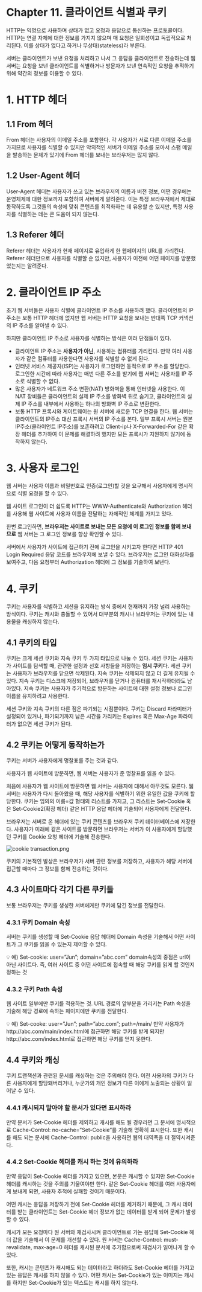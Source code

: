 # Chapter 11. 클라이언트 식별과 쿠키

HTTP는 익명으로 사용하며 상태가 없고 요청과 응답으로 통신하는 프로토콜이다. HTTP는 연결 자체에 대한 정보를 가지지 않으며 매 요청은 일회성이고 독립적으로 처리된다. 이를 상태가 없다고 하거나 무상태(stateless)라 부른다.

서버는 클라이언트가 보낸 요청을 처리하고 나서 그 응답을 클라이언트로 전송하는데 웹 서버는 요청을 보낸 클라이언트를 식별하거나 방문자가 보낸 연속적인 요청을 추적하기 위해 약간의 정보를 이용할 수 있다.

# 1. HTTP 헤더

## 1.1 From 헤더

From 헤더는 사용자의 이메일 주소를 포함한다. 각 사용자가 서로 다른 이메일 주소를 가지므로 사용자를 식별할 수 있지만 악의적인 서버가 이메일 주소를 모아서 스팸 메일을 발송하는 문제가 있기에 From 헤더를 보내는 브라우저는 많지 않다.

## 1.2 User-Agent 헤더

User-Agent 헤더는 사용자가 쓰고 있는 브라우저의 이름과 버전 정보, 어떤 경우에는 운영체제에 대한 정보까지 포함하여 서버에게 알려준다. 이는 특정 브라우저에서 제대로 동작하도록 그것들의 속성에 맞춰 콘텐츠를 최적화하는 데 유용할 순 있지만, 특정 사용자를 식별하는 데는 큰 도움이 되지 않는다.

## 1.3 Referer 헤더

Referer 헤더는 사용자가 현재 페이지로 유입하게 한 웹페이지의 URL를 가리킨다. Referer 헤더만으로 사용자를 식별할 순 없지만, 사용자가 이전에 어떤 페이지를 방문했었는지는 알려준다.

# 2. 클라이언트 IP 주소

초기 웹 서버들은 사용자 식별에 클라이언트 IP 주소를 사용하려 했다. 클라이언트의 IP 주소는 보통 HTTP 헤더에 없지만 웹 서버는 HTTP 요청을 보내는 반대쪽 TCP 커넥션의 IP 주소를 알아낼 수 있다.

하지만 클라이언트 IP 주소로 사용자를 식별하는 방식은 여러 단점들이 있다.

- 클라이언트 IP 주소는 **사용자가 아닌**, 사용하는 컴퓨터를 가리킨다. 만약 여러 사용자가 같은 컴퓨터를 사용한다면 사용자를 식별할 수 없게 된다.
- 인터넷 서비스 제공자(ISP)는 사용자가 로그인하면 동적으로 IP 주소를 할당한다. 로그인한 시간에 따라 사용자는 매번 다른 주소를 받기에 웹 서버는 사용자를 IP 주소로 식별할 수 없다.
- 많은 사용자가 네트워크 주소 변환(NAT) 방화벽을 통해 인터넷을 사용한다. 이 NAT 장비들은 클라이언트의 실제 IP 주소를 방화벽 뒤로 숨기고, 클라이언트의 실제 IP 주소를 내부에서 사용하는 하나의 방화벽 IP 주소로 변환한다.
- 보통 HTTP 프록시와 게이트웨이는 원 서버에 새로운 TCP 연결을 한다. 웹 서버는 클라이언트의 IP주소 대신 프록시 서버의 IP 주소를 본다. 일부 프록시 서버는 원본 IP주소(클라이언트 IP주소)를 보존하려고 Client-ip나 X-Forwarded-For 같은 확장 헤더를 추가하여 이 문제를 해결하려 했지만 모든 프록시가 지원하지 않기에 동작하지 않는다.

# 3. 사용자 로그인

웹 서버는 사용자 이름과 비밀번호로 인증(로그인)할 것을 요구해서 사용자에게 명시적으로 식별 요청을 할 수 있다.

웹 사이트 로그인이 더 쉽도록 HTTP는 WWW-Authenticate와 Authorization 헤더를 사용해 웹 사이트에 사용자 이름을 전달하는 자체적인 체계를 가지고 있다.

한번 로그인하면, **브라우저는 사이트로 보내는 모든 요청에 이 로그인 정보를 함께 보내므로** 웹 서버는 그 로그인 정보를 항상 확인할 수 있다.

서버에서 사용자가 사이트에 접근하기 전에 로그인을 시키고자 한다면 HTTP 401 Login Required 응답 코드를 브라우저에 보낼 수 있다. 브라우저는 로그인 대화상자를 보여주고, 다음 요청부터 
Authorization 헤더에 그 정보를 기술하여 보낸다.

# 4. 쿠키

쿠키는 사용자를 식별하고 세션을 유지하는 방식 중에서 현재까지 가장 널리 사용하는 방식이다. 쿠키는 캐시와 충돌할 수 있어서 대부분의 캐시나 브라우저는 쿠키에 있는 내용물을 캐싱하지 않는다.

## 4.1 쿠키의 타입

쿠키는 크게 세션 쿠키와 지속 쿠키 두 가지 타입으로 나눌 수 있다. 세션 쿠키는 사용자가 사이트를 탐색할 때, 관련한 설정과 선호 사항들을 저장하는 **임시 쿠키**다. 세션 쿠키는 사용자가 브라우저를 닫으면 삭제된다. 지속 쿠키는 삭제되지 않고 더 길게 유지될 수 있다. 지속 쿠키는 디스크에 저장되어, 브라우저를 닫거나 컴퓨터를 재시작하더라도 남아있다. 지속 쿠키는 사용자가 주기적으로 방문하는 사이트에 대한 설정 정보나 로그인 이름을 유지하려고 사용한다.

세션 쿠키와 지속 쿠키의 다른 점은 파기되는 시점뿐이다. 쿠키는 Discard 파라미터가 설정되어 있거나, 파기되기까지 남은 시간을 가리키는 Expires 혹은 Max-Age 파라미터가 없으면 세션 쿠키가 된다.

## 4.2 쿠키는 어떻게 동작하는가

쿠키는 서버가 사용자에게 명찰표를 주는 것과 같다.

사용자가 웹 사이트에 방문하면, 웹 서버는 사용자가 준 명찰표를 읽을 수 있다.

처음에 사용자가 웹 사이트에 방문하면 웹 서버는 사용자에 대해서 아무것도 모른다. 웹 서버는 사용자가 다시 돌아왔을 때, 해당 사용자를 식별하기 위한 유일한 값을 쿠키에 할당한다. 쿠키는 임의의 이름=값 형태의 리스트를 가지고, 그 리스트는 Set-Cookie 혹은 Set-Cookie2(확장 헤더) 같은 HTTP 응답 헤더에 기술되어 사용자에게 전달한다.

브라우저는 서버로 온 헤더에 있는 쿠키 콘텐츠를 브라우저 쿠키 데이터베이스에 저장한다. 사용자가 미래에 같은 사이트를 방문하면 브라우저는 서버가 이 사용자에게 할당했던 쿠키를 Cookie 요청 헤더에 기술해 전송한다.

![cookie transaction.png](/cookie_transaction.png)

쿠키의 기본적인 발상은 브라우저가 서버 관련 정보를 저장하고, 사용자가 해당 서버에 접근할 때마다 그 정보를 함께 전송하는 것이다.

## 4.3 사이트마다 각기 다른 쿠키들

보통 브라우저는 쿠키를 생성한 서버에게만 쿠키에 담긴 정보를 전달한다.

### 4.3.1 쿠키 Domain 속성

서버는 쿠키를 생성할 때 Set-Cookie 응답 헤더에 Domain 속성을 기술해서 어떤 사이트가 그 쿠키를 읽을 수 있는지 제어할 수 있다.

<aside>
💡 예) Set-cookie: user=”Jun”; domain=”abc.com”
domain속성의 중점은 url이 아닌 사이트다. 즉, 여러 사이트 중 어떤 사이트에 접속할 때 해당 쿠키를 읽게 할 것인지 정하는 것

</aside>

### 4.3.2 쿠키 Path 속성

웹 사이트 일부에만 쿠키를 적용하는 것. URL 경로의 앞부분을 가리키는 Path 속성을 기술해 해당 경로에 속하는 페이지에만 쿠키를 전달한다.

<aside>
💡 예) Set-cooke: user=”Jun”; path=”abc.com”; path=/main/
만약 사용자가 http://abc.com/main/index.html에 접근하면 해당 쿠키를 받게 되지만
http://abc.com/index.html로 접근하면 해당 쿠키를 얻지 못한다.

</aside>

## 4.4 쿠키와 캐싱

쿠키 트랜잭션과 관련된 문서를 캐싱하는 것은 주의해야 한다. 이전 사용자의 쿠키가 다른 사용자에게 할당돼버리거나, 누군가의 개인 정보가 다른 이에게 노출되는 상황이 일어날 수 있다.

### 4.4.1 캐시되지 말아야 할 문서가 있다면 표시하라

만약 문서가 Set-Cookie 헤더를 제외하고 캐시를 해도 될 경우라면 그 문서에 명시적으로 Cache-Control: no-cache=”Set-Cookie”를 기술해 명확히 표시한다. 또한 캐시를 해도 되는 문서에 Cache-Control: public을 사용하면 웹의 대역폭을 더 절약시켜준다.

### 4.4.2 Set-Cookie 헤더를 캐시 하는 것에 유의하라

만약 응답이 Set-Cookie 헤더를 가지고 있으면, 본문은 캐시할 수 있지만 Set-Cookie 헤더를 캐시하는 것을 주의를 기울여야만 한다. 같은 Set-Cookie 헤더를 여러 사용자에게 보내게 되면, 사용자 추적에 실패할 것이기 때문이다.

어떤 캐시는 응답을 저장하기 전에 Set-Cookie 헤더를 제거하기 때문에, 그 캐시 데이터를 받는 클라이언트는 Set-Cookie 헤더 정보가 없는 데이터를 받게 되어 문제가 발생할 수 있다.

캐시가 모든 요청마다 원 서버와 재검사시켜 클라이언트로 가는 응답에 Set-Cookie 헤더 값을 기술해서 이 문제를 개선할 수 있다. 원 서버는 Cache-Control: must-revalidate, max-age=0 헤더를 캐시된 문서에 추가함으로써 재검사가 일어나게 할 수 있다.

또한, 캐시는 콘텐츠가 캐시해도 되는 데이터라고 하더라도 Set-Cookie 헤더를 가지고 있는 응답은 캐시를 하지 않을 수 있다. 어떤 캐시는 Set-Cookie가 있는 이미지는 캐시를 하지만 Set-Cookie가 있는 텍스트는 캐시를 하지 않는다.